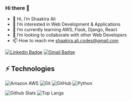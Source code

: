 ### Hi there 👋

- 👋 Hi, I’m Shaakira Ali
- 👀 I’m interested in Web Development & Applications
- 🌱 I’m currently learning AWS, Flask, Django, React
- 💞️ I’m looking to collaborate with other Web Developers
- 📫 How to reach me shaakira.ali.codes@gmail.com

<!---
This is a ✨ special ✨ repository because its `README.md` (this file) appears on your GitHub profile.
You can click the Preview link to take a look at your changes.
--->


[![Linkedin Badge](https://img.shields.io/badge/-Shaakira%20Ali-blue?style=flat-square&logo=Linkedin&logoColor=white&link=https://www.linkedin.com/in/shaakira-ali-codes/)](https://www.linkedin.com/in/shaakira-ali-codes/)
[![Gmail Badge](https://img.shields.io/badge/-shaakira.ali.codes@gmail.com-c14438?style=flat-square&logo=Gmail&logoColor=white&link=mailto:shaakira.ali.codes@gmail.com)](mailto:shaakira.ali.codes@gmail.com)

## ⚡ Technologies

![Amazon AWS](https://img.shields.io/badge/Amazon%20AWS-232F3E?style=flat-square&logo=amazon-aws)
![Git](https://img.shields.io/badge/-Git-black?style=flat-square&logo=git)
![GitHub](https://img.shields.io/badge/-GitHub-181717?style=flat-square&logo=github)
![Python](https://img.shields.io/badge/-Python-black?style=flat-square&logo=Python)


![Github Stats](https://github-readme-stats.vercel.app/api?username=ShaakiraAli513&count_private=true&show_icons=true&include_all_commits=true)
![Top Langs](https://github-readme-stats.vercel.app/api/top-langs/?username=ShaakiraAli513&hide=TeX&layout=compact)



